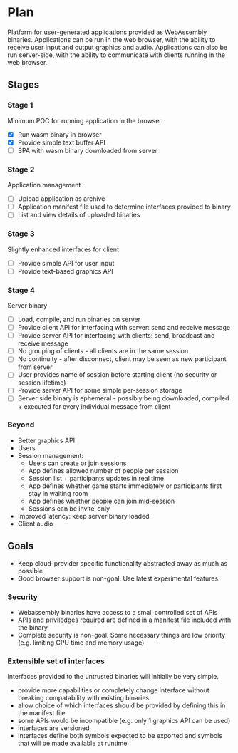 # Plan

Platform for user-generated applications provided as WebAssembly binaries.
Applications can be run in the web browser, with the ability to receive user input and output
graphics and audio.
Applications can also be run server-side, with the ability to communicate with clients running in
the web browser.

## Stages

### Stage 1

Minimum POC for running application in the browser.

- [x] Run wasm binary in browser
- [x] Provide simple text buffer API
- [ ] SPA with wasm binary downloaded from server

### Stage 2

Application management

- [ ] Upload application as archive
- [ ] Application manifest file used to determine interfaces provided to binary
- [ ] List and view details of uploaded binaries

### Stage 3

Slightly enhanced interfaces for client

- [ ] Provide simple API for user input
- [ ] Provide text-based graphics API

### Stage 4

Server binary

- [ ] Load, compile, and run binaries on server
- [ ] Provide client API for interfacing with server: send and receive message
- [ ] Provide server API for interfacing with clients: send, broadcast and receive message
- [ ] No grouping of clients - all clients are in the same session
- [ ] No continuity - after disconnect, client may be seen as new participant from server
- [ ] User provides name of session before starting client (no security or session lifetime)
- [ ] Provide server API for some simple per-session storage
- [ ] Server side binary is ephemeral - possibly being downloaded, compiled + executed for every
      individual message from client

### Beyond

- Better graphics API
- Users
- Session management:
  - Users can create or join sessions
  - App defines allowed number of people per session
  - Session list + participants updates in real time
  - App defines whether game starts immediately or participants first stay in waiting room
  - App defines whether people can join mid-session
  - Sessions can be invite-only
- Improved latency: keep server binary loaded
- Client audio

## Goals

- Keep cloud-provider specific functionality abstracted away as much as possible
- Good browser support is non-goal. Use latest experimental features.

### Security

- Webassembly binaries have access to a small controlled set of APIs
- APIs and priviledges required are defined in a manifest file included with the binary
- Complete security is non-goal. Some necessary things are low priority (e.g. limiting CPU time and
  memory usage)

### Extensible set of interfaces

Interfaces provided to the untrusted binaries will initially be very simple.

- provide more capabilities or completely change interface without breaking compatability with
  existing binaries
- allow choice of which interfaces should be provided by defining this in the manifest file
- some APIs would be incompatible (e.g. only 1 graphics API can be used)
- interfaces are versioned
- interfaces define both symbols expected to be exported and symbols that will be made available at
  runtime

